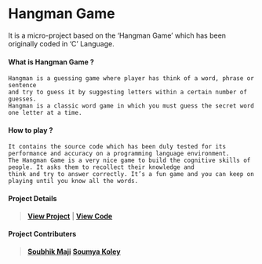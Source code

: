 # Hangman Game

It is a micro-project based on the ‘Hangman Game’ which has been originally coded in ‘C’ Language.


#### What is Hangman Game ?
```
Hangman is a guessing game where player has think of a word, phrase or sentence
and try to guess it by suggesting letters within a certain number of guesses.
Hangman is a classic word game in which you must guess the secret word one letter at a time. 
```

#### How to play ?
```
It contains the source code which has been duly tested for its performance and accuracy on a programming language environment. 
The Hangman Game is a very nice game to build the cognitive skills of people. It asks them to recollect their knowledge and 
think and try to answer correctly. It’s a fun game and you can keep on playing until you know all the words.
```
#### Project Details
>[**View Project**](https://github.com/shubhadeepmandal394/hangman-game/blob/master/doc/Hangman%20Game.pdf) | 
>[**View Code**](https://github.com/shubhadeepmandal394/hangman-game/blob/master/hangman-game.c)

#### Project Contributers
>[**Soubhik Maji**](https://github.com/MacMaji007)
>[**Soumya Koley**](https://github.com/Soumya1717)